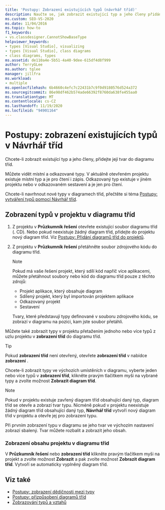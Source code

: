 ```yaml
---
title: 'Postupy: Zobrazení existujících typů (návrhář tříd)'
description: Naučte se, jak zobrazit existující typ a jeho členy přidáním jejího tvaru do diagramu tříd.
ms.custom: SEO-VS-2020
ms.date: 11/04/2016
ms.topic: how-to
f1_keywords:
- vs.classdesigner.CannotShowBaseType
helpviewer_keywords:
- types [Visual Studio], visualizing
- types [Visual Studio], class diagrams
- class diagrams, types
ms.assetid: de110a4e-5b51-4a40-9dee-615df4d8f999
author: TerryGLee
ms.author: tglee
manager: jillfra
ms.workload:
- multiple
ms.openlocfilehash: 6b4660c4efc7c22431b7c9f0d9180576d524a372
ms.sourcegitcommit: 86e98df462b574ade66392f8760da638fe455aa0
ms.translationtype: MT
ms.contentlocale: cs-CZ
ms.lasthandoff: 11/19/2020
ms.locfileid: "94901164"
---
```

# <a name="how-to-view-existing-types-in-class-designer"></a>Postupy: zobrazení existujících typů v Návrhář tříd

Chcete-li zobrazit existující typ a jeho členy, přidejte její tvar do diagramu tříd.

Můžete vidět místní a odkazované typy. V aktuálně otevřeném projektu existuje místní typ a je pro čtení i zápis. Odkazovaný typ existuje v jiném projektu nebo v odkazovaném sestavení a je jen pro čtení.

Chcete-li navrhnout nové typy v diagramech tříd, přečtěte si téma [Postupy: vytváření typů pomocí Návrhář tříd](how-to-create-types.md).

## <a name="to-see-types-in-a-project-on-a-class-diagram"></a>Zobrazení typů v projektu v diagramu tříd

1. Z projektu v **Průzkumník řešení** otevřete existující soubor diagramu tříd (. CD). Nebo pokud neexistuje žádný diagram tříd, přidejte do projektu nový diagram tříd. Viz [Postupy: Přidání diagramů tříd do projektů](how-to-add-class-diagrams-to-projects.md).

2. Z projektu v **Průzkumník řešení** přetáhněte soubor zdrojového kódu do diagramu tříd.

    > [!NOTE]
    > Pokud má vaše řešení projekt, který sdílí kód napříč více aplikacemi, můžete přetáhnout soubory nebo kód do diagramu tříd pouze z těchto zdrojů:
    >
    > - Projekt aplikace, který obsahuje diagram
    > - Sdílený projekt, který byl importován projektem aplikace
    > - Odkazovaný projekt
    > - Sestavení

    Tvary, které představují typy definované v souboru zdrojového kódu, se zobrazí v diagramu na pozici, kam jste soubor přetáhli.

Můžete také zobrazit typy v projektu přetažením jednoho nebo více typů z uzlu projektu v **zobrazení tříd** do diagramu tříd.

> [!TIP]
> Pokud **zobrazení tříd** není otevřený, otevřete **zobrazení tříd** v nabídce **zobrazení** .

Chcete-li zobrazit typy ve výchozích umístěních v diagramu, vyberte jeden nebo více typů v **zobrazení tříd**, klikněte pravým tlačítkem myši na vybrané typy a zvolte možnost **Zobrazit diagram tříd**.

> [!NOTE]
> Pokud v projektu existuje zavřený diagram tříd obsahující daný typ, diagram tříd se otevře a zobrazí tvar typu. Nicméně pokud v projektu neexistuje žádný diagram tříd obsahující daný typ, **Návrhář tříd** vytvoří nový diagram tříd v projektu a otevře jej pro zobrazení typu.

Při prvním zobrazení typu v diagramu se jeho tvar ve výchozím nastavení zobrazí sbalený. Tvar můžete rozbalit a zobrazit jeho obsah.

### <a name="to-display-the-contents-of-a-project-in-a-class-diagram"></a>Zobrazení obsahu projektu v diagramu tříd

V **Průzkumník řešení** nebo **zobrazení tříd** klikněte pravým tlačítkem myši na projekt a zvolte možnost **Zobrazit** a pak zvolte možnost **Zobrazit diagram tříd**. Vytvoří se automaticky vyplněný diagram tříd.

## <a name="see-also"></a>Viz také

- [Postupy: zobrazení dědičnosti mezi typy](how-to-view-inheritance-between-types.md)
- [Postupy: přizpůsobení diagramů tříd](how-to-customize-class-diagrams.md)
- [Zobrazování typů a vztahů](designing-and-viewing-classes-and-types.md)
